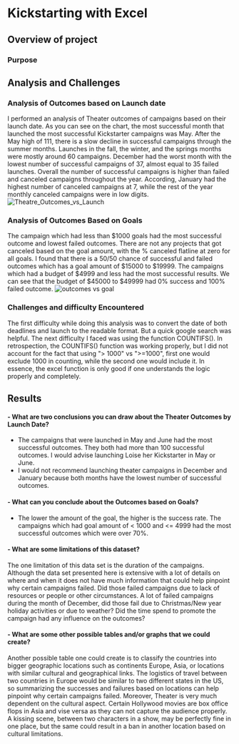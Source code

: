 # Kickstarting with Excel
## Overview of project 
### Purpose
## Analysis and Challenges
### Analysis of Outcomes based on Launch date
I performed an analysis of Theater outcomes of campaigns based on their launch date. As you can see on the chart, the most successful month that launched the most successful Kickstarter campaigns was May. After the May high of 111, there is a slow decline in successful campaigns through the summer months. Launches in the fall, the winter, and the springs months were mostly around 60 campaigns.  December had the worst month with the lowest number of successful campaigns of 37, almost equal to 35 failed launches. Overall the number of successful campaigns is higher than failed and canceled campaigns throughout the year. According, January had the highest number of canceled campaigns at 7, while the rest of the year monthly canceled campaigns were in low digits. 
![Theatre_Outcomes_vs_Launch](https://user-images.githubusercontent.com/85364095/124396157-cdd23580-dcbc-11eb-9049-834ef2ed2fde.png)

### Analysis of Outcomes Based on Goals
The campaign which had less than $1000 goals had the most successful outcome and lowest failed outcomes. There are not any projects that got canceled based on the goal amount, with the % canceled flatline at zero for all goals. I found that there is a 50/50 chance of successful and failed outcomes which has a goal amount of $15000 to $19999. The campaigns which had a budget of $4999 and less had the most successful results. We can see that the budget of $45000 to $49999 had 0% success and 100% failed outcome. 
![outcomes vs goal](https://user-images.githubusercontent.com/85364095/124396126-aa0eef80-dcbc-11eb-98f6-6ba361e2cdc5.png)

### Challenges and difficulty Encountered
The first difficulty while doing this analysis was to convert the date of both deadlines and launch to the readable format. But a quick google search was helpful. The next difficulty I faced was using the function COUNTIFS(). In retrospection, the COUNTIFS() function was working properly, but I did not account for the fact that using "> 1000" vs ">=1000", first one would exclude 1000 in counting, while the second one would include it. In essence, the excel function is only good if one understands the logic properly and completely.  
## Results
#### - What are two conclusions you can draw about the Theater Outcomes by Launch Date?
* The campaigns that were launched in May and June had the most successful outcomes. They both had more than 100 successful outcomes. I would advise launching Loise her Kickstarter in May or June. 
* I would not recommend launching theater campaigns in December and January because both months have the lowest number of successful outcomes. 
#### - What can you conclude about the Outcomes based on Goals?
* The lower the amount of the goal, the higher is the success rate. The campaigns which had goal amount of < 1000 and <= 4999 had the most successful outcomes which were over 70%. 

#### - What are some limitations of this dataset?
The one limitation of this data set is the duration of the campaigns. Although the data set presented here is extensive with a lot of details on where and when it does not have much information that could help pinpoint why certain campaigns failed. Did those failed campaigns due to lack of resources or people or other circumstances. A lot of failed campaigns during the month of December, did those fail due to Christmas/New year holiday activities or due to weather?  Did the time spend to promote the campaign had any influence on the outcomes?
#### - What are some other possible tables and/or graphs that we could create?
Another possible table one could create is to classify the countries into bigger geographic locations such as continents Europe, Asia, or locations with similar cultural and geographical links. The logistics of travel between two countries in Europe would be similar to two different states in the US, so summarizing the successes and failures based on locations can help pinpoint why certain campaigns failed. Moreover, Theater is very much dependent on the cultural aspect. Certain Hollywood movies are box office flops in Asia and vise versa as they can not capture the audience properly. A kissing scene, between two characters in a show, may be perfectly fine in one place, but the same could result in a ban in another location based on cultural limitations.    
